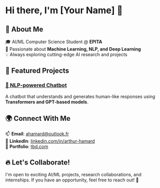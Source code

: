 # Hi there, I'm [Your Name] 👋

## 🚀 About Me

🎓 AI/ML Computer Science Student @ **EPITA**  
🤖 Passionate about **Machine Learning, NLP, and Deep Learning**  
💡 Always exploring cutting-edge AI research and projects

## 📌 Featured Projects

### [📝 NLP-powered Chatbot](https://github.com/yourusername/nlp-chatbot)
A chatbot that understands and generates human-like responses using **Transformers and GPT-based models**.

## 🌍 Connect With Me

📫 **Email**: [ahamard@outlook.fr](mailto:ahamard@outlook.fr)  
💼 **LinkedIn**: [linkedin.com/in/arthur-hamard](https://linkedin.com/in/arthur-hamard)  
📂 **Portfolio**: [tbd.com](https://yourwebsite.com)  

## 🔥 Let's Collaborate!
I'm open to exciting AI/ML projects, research collaborations, and internships. If you have an opportunity, feel free to reach out! 🚀
